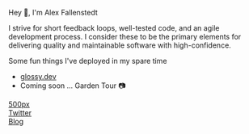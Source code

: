 <p align="left">Hey 👋, I'm Alex Fallenstedt</p>
<p align="left">I strive for short feedback loops, well-tested code, and an agile development process. I consider these to be the primary elements for delivering quality and maintainable software with high-confidence.</p>


Some fun things I've deployed in my spare time
-  [glossy.dev](https://www.glossy.dev/)
-  Coming soon ... Garden Tour 📷



<p align="left">
<a href="https://500px.com/p/alexanderfallenstedt?view=photos" target="blank">500px</a>
<br>
<a href="https://twitter.com/fallenstedt" target="blank">Twitter</a>
<br>
<a href="https://fallenstedt.com" target="blank">Blog</a>
</p>
